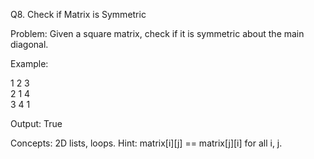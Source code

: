 Q8. Check if Matrix is Symmetric

Problem:
Given a square matrix, check if it is symmetric about the main diagonal.

Example:

1 2 3  
2 1 4  
3 4 1  

Output: True

Concepts: 2D lists, loops.
Hint: matrix[i][j] == matrix[j][i] for all i, j.
